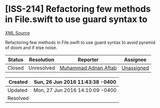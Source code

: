 # [ISS-214] Refactoring few methods in File.swift to use guard syntax to

[XML Source](./xml/ISS-214.xml)
<p><p>Refactoring few methods in File.swift to use guard syntax to avoid pyramid of doom and if else noise.</p></p>





Status|Resolution|Reporter|Assignee
------|----------|--------|--------
Closed|Unresolved|[Muhammad Adnan Aftab](CoderXpert)|[Unassigned]($-1)





Created|Sun, 26 Jun 2016 11:43:38 -0400
-------|--------------
Updated|Mon, 27 Jun 2016 14:10:09 -0400
Resolved|




